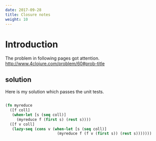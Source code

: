```yaml
---
date: 2017-09-28
title: Closure notes
weight: 10
---
```


# Introduction
The problem in following pages got attention. 
http://www.4clojure.com/problem/60#prob-title

## solution

Here is my solution which passes the unit tests.
```clojure

(fn myreduce
  ([f coll]
   (when-let [s (seq coll)]
     (myreduce f (first s) (rest s))))
  ([f v coll]
   (lazy-seq (cons v (when-let [s (seq coll)]
                       (myreduce f (f v (first s)) (rest s)))))))

```
